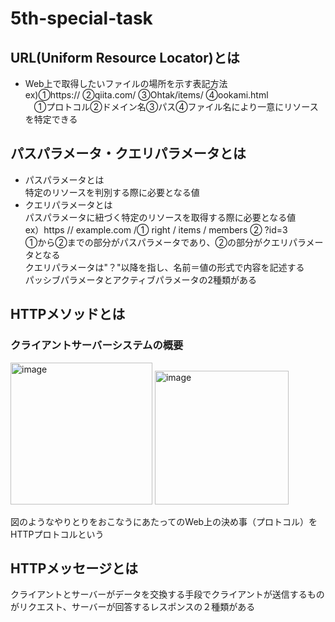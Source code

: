 # 5th-special-task    
## URL(Uniform Resource Locator)とは
- Web上で取得したいファイルの場所を示す表記方法  
ex)①https:// ②qiita.com/ ③Ohtak/items/ ④ookami.html   
&emsp;①プロトコル②ドメイン名③パス④ファイル名により一意にリソースを特定できる
## パスパラメータ・クエリパラメータとは
- パスパラメータとは  
  特定のリソースを判別する際に必要となる値
- クエリパラメータとは  
  パスパラメータに紐づく特定のリソースを取得する際に必要となる値  
  ex）https // example.com /① right / items / members ② ?id=3  
  ①から②までの部分がパスパラメータであり、②の部分がクエリパラメータとなる  
クエリパラメータは"？"以降を指し、名前＝値の形式で内容を記述する  
パッシブパラメータとアクティブパラメータの2種類がある
## HTTPメソッドとは
### クライアントサーバーシステムの概要
<img width="227" alt="image" src="https://github.com/Satoru-Oki/5th-special-task/assets/143796169/528e0de4-7588-4f95-bc67-f4356eeff001">    
<img width="214" alt="image" src="https://github.com/Satoru-Oki/5th-special-task/assets/143796169/ee97c69b-ed79-48ee-bb79-eb2a6efab950">  

図のようなやりとりをおこなうにあたってのWeb上の決め事（プロトコル）をHTTPプロトコルという
## HTTPメッセージとは
クライアントとサーバーがデータを交換する手段でクライアントが送信するものがリクエスト、サーバーが回答するレスポンスの２種類がある

